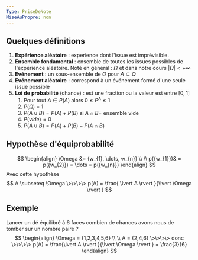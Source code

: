 ```yaml
---
Type: PriseDeNote
MiseAuPropre: non
---
```


## Quelques définitions
1. **Expérience aléatoire** : experience dont l'issue est imprévisible.
2. **Ensemble fondamental** : ensemble de toutes les issues possibles de l'expérience aléatoire. Noté en général : $\Omega$ et dans notre cours $\lvert \Omega \rvert < +\infty$
3. **Evénement** : un sous-ensemble de $\Omega$ pour $A \subseteq \Omega$
4. **Evénement aléatoire** : correspond à un événement formé d'une seule issue possible
5. **Loi de probabilité** (chance) : est une fraction ou la valeur est entre $[0,1]$
	1. Pour tout $A \in P(A)$ alors $0 \leq P^{A} \leq 1$
	2. $P(\Omega)$ = 1
	3. $P(A \cup B) = P(A) + P(B)$ si $A \cap B =$ ensemble vide
	4. $P(vide) = 0$
	5. $P(A \cup B) = P(A) + P(B) - P(A \cap B)$

## Hypothèse d'équiprobabilité
$$
\begin{align}
\Omega &= {w_{1}, \dots, w_{n}} \\ \\
p({w_{1}})& = p({w_{2}}) = \dots = p({w_{n}})
\end{align}
$$
Avec cette hypothèse 
$$
A \subseteq \Omega \>\>\>\> p(A) = \frac{ \lvert A \rvert }{\lvert \Omega \rvert }
$$
## Exemple
Lancer un dé équilibré à 6 faces combien de chances avons nous de tomber sur un nombre paire ?
$$
\begin{align}
\Omega = {1,2,3,4,5,6} \\ \\
A = {2,4,6} \>\>\>\> donc \>\>\>\> p(A) = \frac{\lvert A \rvert }{\lvert \Omega \rvert } = \frac{3}{6}
\end{align}
$$
